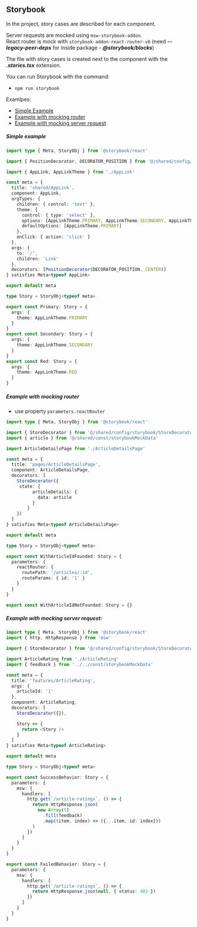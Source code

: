 ## Storybook

In the project, story cases are described for each component.

Server requests are mocked using `msw-storybook-addon`.<br>
React router is mock with  `storybook-addon-react-router-v6` (need ***--legacy-peer-deps*** for inside package - ***@storybook/blocks***)

The file with story cases is created next to the component with the ***.stories.tsx*** extension.

You can run Storybook with the command:
- `npm run storybook`

Examlpes:
- [Simple Example](#simple-example)
- [Example with mocking router](#example-with-mocking-router)
- [Example with mocking server request](#example-with-mocking-server-request)

##### Simple example

```typescript jsx
import type { Meta, StoryObj } from '@storybook/react'

import { PositionDecorator, DECORATOR_POSITION } from '@/shared/config/storybook'

import { AppLink, AppLinkTheme } from './AppLink'

const meta = {
  title: 'shared/AppLink',
  component: AppLink,
  argTypes: {
    children: { control: 'text' },
    theme: {
      control: { type: 'select' },
      options: [AppLinkTheme.PRIMARY, AppLinkTheme.SECONDARY, AppLinkTheme.RED],
      defaultOptions: [AppLinkTheme.PRIMARY]
    },
    onClick: { action: 'click' }
  },
  args: {
    to: '/',
    children: 'Link'
  },
  decorators: [PositionDecorator(DECORATOR_POSITION._CENTER)]
} satisfies Meta<typeof AppLink>

export default meta

type Story = StoryObj<typeof meta>

export const Primary: Story = {
  args: {
    theme: AppLinkTheme.PRIMARY
  }
}
export const Secondary: Story = {
  args: {
    theme: AppLinkTheme.SECONDARY
  }
}
export const Red: Story = {
  args: {
    theme: AppLinkTheme.RED
  }
}

```

##### Example with mocking router

- use property `parameters.reactRouter` 

```ts jsx
import type { Meta, StoryObj } from '@storybook/react'

import { StoreDecorator } from '@/shared/config/storybook/StoreDecorator'
import { article } from '@/shared/const/storybookMockData'

import ArticleDetailsPage from './ArticleDetailsPage'

const meta = {
  title: 'pages/ArticleDetailsPage',
  component: ArticleDetailsPage,
  decorators: [
    StoreDecorator({
     state: {
          articleDetails: {
            data: article
          }
        }
    })
  ]
} satisfies Meta<typeof ArticleDetailsPage>

export default meta

type Story = StoryObj<typeof meta>

export const WithArticleIdFounded: Story = {
  parameters: {
    reactRouter: {
      routePath: '/articles/:id',
      routeParams: { id: '1' }
    }
  }
}

export const WithArticleIdNotFounded: Story = {}

```

##### Example with mocking server request:

```typescript jsx
import type { Meta, StoryObj } from '@storybook/react'
import { http, HttpResponse } from 'msw'

import { StoreDecorator } from '@/shared/config/storybook/StoreDecorator'

import ArticleRating from './ArticleRating'
import { feedback } from '../../const/storybookMockData'

const meta = {
  title: 'features/ArticleRating',
  args: {
    articleId: '1'
  },
  component: ArticleRating,
  decorators: [
    StoreDecorator({}),

    Story => {
      return <Story />
    }
  ]
} satisfies Meta<typeof ArticleRating>

export default meta

type Story = StoryObj<typeof meta>

export const SuccessBehavior: Story = {
  parameters: {
    msw: {
      handlers: [
        http.get(`/article-ratings`, () => {
          return HttpResponse.json(
            new Array(5)
              .fill(feedback)
              .map((item, index) => ({...item, id: index}))
          )
        })
      ]
    }
  }
}

export const FailedBehavior: Story = {
  parameters: {
    msw: {
      handlers: [
        http.get(`/article-ratings`, () => {
          return HttpResponse.json(null, { status: 403 })
        })
      ]
    }
  }
}

```